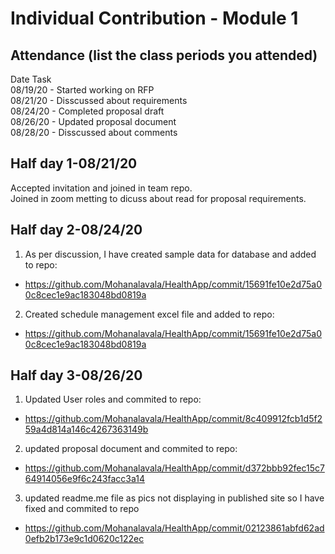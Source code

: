 # Individual Contribution - Module 1

## Attendance (list the class periods you attended)

Date    Task  
08/19/20 - Started working on RFP  
08/21/20 - Disscussed about requirements  
08/24/20 - Completed proposal draft  
08/26/20 - Updated proposal document  
08/28/20 - Disscussed about comments  

 ## Half day 1-08/21/20

 Accepted invitation and joined in team repo.  
 Joined in zoom metting to dicuss about read for proposal requirements.

 ## Half day 2-08/24/20

 1. As per discussion, I have created sample data for database and added to repo:
 * https://github.com/Mohanalavala/HealthApp/commit/15691fe10e2d75a00c8cec1e9ac183048bd0819a

 2. Created schedule management excel file and added to repo:
* https://github.com/Mohanalavala/HealthApp/commit/15691fe10e2d75a00c8cec1e9ac183048bd0819a

 ## Half day 3-08/26/20

1. Updated User roles and commited to repo:
* https://github.com/Mohanalavala/HealthApp/commit/8c409912fcb1d5f259a4d814a146c4267363149b

2. updated proposal document and commited to repo:
* https://github.com/Mohanalavala/HealthApp/commit/d372bbb92fec15c764914056e9f6c243facc3a14

3. updated readme.me file as pics not displaying in published site so I have fixed and commited to repo
* https://github.com/Mohanalavala/HealthApp/commit/02123861abfd62ad0efb2b173e9c1d0620c122ec
